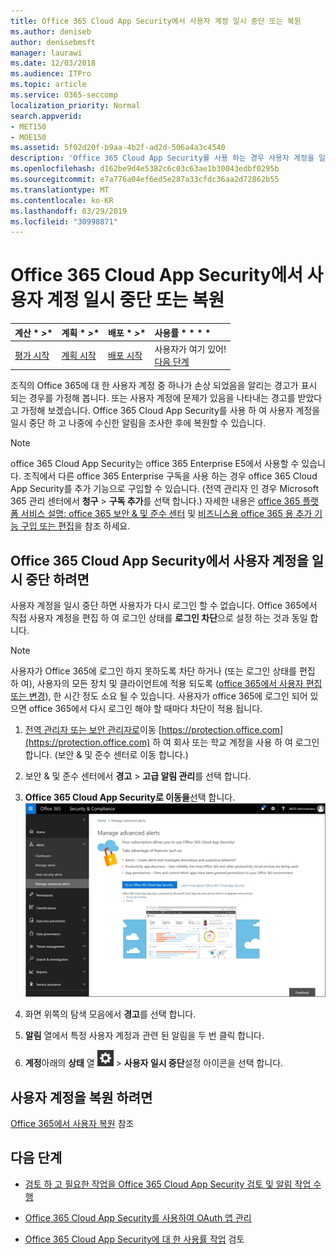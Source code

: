 ```yaml
---
title: Office 365 Cloud App Security에서 사용자 계정 일시 중단 또는 복원
ms.author: deniseb
author: denisebmsft
manager: laurawi
ms.date: 12/03/2018
ms.audience: ITPro
ms.topic: article
ms.service: O365-seccomp
localization_priority: Normal
search.appverid:
- MET150
- MOE150
ms.assetid: 5f02d20f-b9aa-4b2f-ad2d-506a4a3c4540
description: 'Office 365 Cloud App Security를 사용 하는 경우 사용자 계정을 일시 중단 하거나 대기 취소 하는 거 버 넌 스 작업을 수행할 수 있습니다. '
ms.openlocfilehash: d162be9d4e5382c6c03c63ae1b30043edbf0295b
ms.sourcegitcommit: e7a776a04ef6ed5e287a33cfdc36aa2d72862b55
ms.translationtype: MT
ms.contentlocale: ko-KR
ms.lasthandoff: 03/29/2019
ms.locfileid: "30998871"
---
```

# <a name="suspend-or-restore-a-user-account-in-office-365-cloud-app-security"></a>Office 365 Cloud App Security에서 사용자 계정 일시 중단 또는 복원

|계산 * *\>**|계획 * *\>**|배포 * *\>**|사용률 * * * *|
|:-----|:-----|:-----|:-----|
|[평가 시작](office-365-cas-overview.md) <br/> |[계획 시작](get-ready-for-office-365-cas.md) <br/> |[배포 시작](turn-on-office-365-cas.md) <br/> |사용자가 여기 있어!  <br/> [다음 단계](#next-steps)<br/> |
   
조직의 Office 365에 대 한 사용자 계정 중 하나가 손상 되었음을 알리는 경고가 표시 되는 경우를 가정해 봅니다. 또는 사용자 계정에 문제가 있음을 나타내는 경고를 받았다고 가정해 보겠습니다. Office 365 Cloud App Security를 사용 하 여 사용자 계정을 일시 중단 하 고 나중에 수신한 알림을 조사한 후에 복원할 수 있습니다.
  
> [!NOTE]
> office 365 Cloud App Security는 office 365 Enterprise E5에서 사용할 수 있습니다. 조직에서 다른 office 365 Enterprise 구독을 사용 하는 경우 office 365 Cloud App Security를 추가 기능으로 구입할 수 있습니다. (전역 관리자 인 경우 Microsoft 365 관리 센터에서 **청구** \> **구독 추가**를 선택 합니다.) 자세한 내용은 [office 365 플랫폼 서비스 설명: office 365 보안 &amp; 및 준수 센터](https://technet.microsoft.com/en-us/library/dn933793.aspx) 및 [비즈니스용 office 365 용 추가 기능 구입 또는 편집](https://support.office.com/article/4e7b57d6-b93b-457d-aecd-0ea58bff07a6)을 참조 하세요. 
  
## <a name="to-suspend-a-user-account-in-office-365-cloud-app-security"></a>Office 365 Cloud App Security에서 사용자 계정을 일시 중단 하려면

사용자 계정을 일시 중단 하면 사용자가 다시 로그인 할 수 없습니다. Office 365에서 직접 사용자 계정을 편집 하 여 로그인 상태를 **로그인 차단**으로 설정 하는 것과 동일 합니다.
  
> [!NOTE]
> 사용자가 Office 365에 로그인 하지 못하도록 차단 하거나 (또는 로그인 상태를 편집 하 여), 사용자의 모든 장치 및 클라이언트에 적용 되도록 ([office 365에서 사용자 편집 또는 변경](https://support.office.com/article/42BB3F17-8F9D-4182-B434-5F1C8024E614#SingleUserPreview)), 한 시간 정도 소요 될 수 있습니다. 사용자가 office 365에 로그인 되어 있으면 office 365에서 다시 로그인 해야 할 때마다 차단이 적용 됩니다. 
  
1. [전역 관리자 또는 보안 관리자로](permissions-in-the-security-and-compliance-center.md)이동 [https://protection.office.com](https://protection.office.com) 하 여 회사 또는 학교 계정을 사용 하 여 로그인 합니다. (보안 &amp; 및 준수 센터로 이동 합니다.) 
    
2. 보안 &amp; 및 준수 센터에서 **경고** \> **고급 알림 관리**를 선택 합니다.
    
3. **Office 365 Cloud App Security로 이동을**선택 합니다.<br>![보안 &amp; 및 준수 센터에서 Office 365 Cloud App Security로 이동 하려면 고급 알림 관리를 선택 합니다.](media/958632d4-03e3-4ade-8e22-d5509db6fca7.png)<br>
  
4. 화면 위쪽의 탐색 모음에서 **경고**를 선택 합니다.
    
5. **알림** 열에서 특정 사용자 계정과 관련 된 알림을 두 번 클릭 합니다. 
    
6. **계정**아래의 **상태** 열 ![에서](media/e01b75cc-b28f-4b83-8f86-b1b13dc27ab2.png) \> **사용자 일시 중단**설정 아이콘을 선택 합니다.
    
## <a name="to-restore-a-user-account"></a>사용자 계정을 복원 하려면

[Office 365에서 사용자 복원](https://support.office.com/article/2c261e42-5dd1-48b0-845f-2a016d29cfc1) 참조
  
## <a name="next-steps"></a>다음 단계

- [검토 하 고 필요한 작업을 Office 365 Cloud App Security 검토 및 알림 작업 수행](review-office-365-cas-alerts.md)
    
- [Office 365 Cloud App Security를 사용하여 OAuth 앱 관리](manage-app-permissions-in-ocas.md)
    
- [Office 365 Cloud App Security에 대 한 사용률 작업](utilization-activities-for-ocas.md) 검토
    

